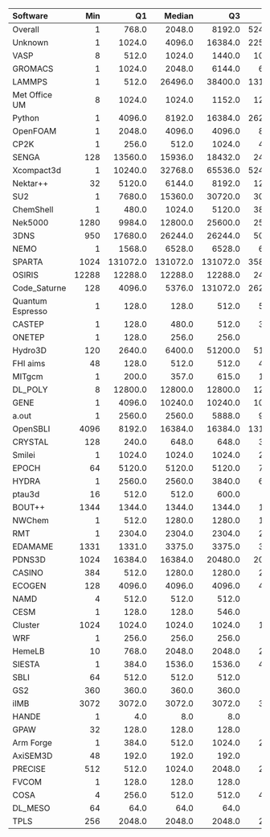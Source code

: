| Software         |   Min |       Q1 |   Median |       Q3 |    Max |    Jobs |     Nodeh |   PercentUse |   Users |   Projects |
|:-----------------|------:|---------:|---------:|---------:|-------:|--------:|----------:|-------------:|--------:|-----------:|
| Overall          |     1 |    768.0 |   2048.0 |   8192.0 | 524288 | 1337592 | 3748842.3 |        100.0 |     793 |        120 |
| Unknown          |     1 |   1024.0 |   4096.0 |  16384.0 | 225280 |  669497 |  759559.1 |         20.3 |     361 |         88 |
| VASP             |     8 |    512.0 |   1024.0 |   1440.0 |  10240 |  119346 |  661714.0 |         17.7 |     124 |         11 |
| GROMACS          |     1 |   1024.0 |   2048.0 |   6144.0 |   6528 |   22052 |  309225.2 |          8.2 |      47 |         10 |
| LAMMPS           |     1 |    512.0 |  26496.0 |  38400.0 | 131072 |   11794 |  253959.8 |          6.8 |      56 |         23 |
| Met Office UM    |     8 |   1024.0 |   1024.0 |   1152.0 |  12544 |   18214 |  217806.9 |          5.8 |      48 |          3 |
| Python           |     1 |   4096.0 |   8192.0 |  16384.0 | 262144 |  304857 |  187503.9 |          5.0 |      55 |         25 |
| OpenFOAM         |     1 |   2048.0 |   4096.0 |   4096.0 |   8192 |    2384 |  159026.9 |          4.2 |      33 |         16 |
| CP2K             |     1 |    256.0 |    512.0 |   1024.0 |   4096 |   51123 |  133608.9 |          3.6 |      53 |         10 |
| SENGA            |   128 |  13560.0 |  15936.0 |  18432.0 |  24576 |     178 |  112625.2 |          3.0 |       6 |          5 |
| Xcompact3d       |     1 |  10240.0 |  32768.0 |  65536.0 | 524288 |     629 |   84921.8 |          2.3 |      12 |          6 |
| Nektar++         |    32 |   5120.0 |   6144.0 |   8192.0 |  12800 |     331 |   84294.9 |          2.2 |      10 |          4 |
| SU2              |     1 |   7680.0 |  15360.0 |  30720.0 |  30720 |     525 |   83985.6 |          2.2 |       9 |          2 |
| ChemShell        |     1 |    480.0 |   1024.0 |   5120.0 |  38400 |    2620 |   72096.1 |          1.9 |      15 |          4 |
| Nek5000          |  1280 |   9984.0 |  12800.0 |  25600.0 |  25600 |      93 |   59857.2 |          1.6 |       3 |          3 |
| 3DNS             |   950 |  17680.0 |  26244.0 |  26244.0 |  50217 |      21 |   48716.4 |          1.3 |       3 |          1 |
| NEMO             |     1 |   1568.0 |   6528.0 |   6528.0 |   6528 |    7436 |   46377.4 |          1.2 |      21 |          2 |
| SPARTA           |  1024 | 131072.0 | 131072.0 | 131072.0 | 358400 |      22 |   44539.8 |          1.2 |       1 |          1 |
| OSIRIS           | 12288 |  12288.0 |  12288.0 |  12288.0 |  24576 |      61 |   39980.4 |          1.1 |       2 |          2 |
| Code_Saturne     |   128 |   4096.0 |   5376.0 | 131072.0 | 262144 |     259 |   37404.4 |          1.0 |       6 |          4 |
| Quantum Espresso |     1 |    128.0 |    128.0 |    512.0 |   5120 |    1745 |   35701.5 |          1.0 |      18 |          6 |
| CASTEP           |     1 |    128.0 |    480.0 |    512.0 |   3584 |   67059 |   35053.1 |          0.9 |      40 |          6 |
| ONETEP           |     1 |    128.0 |    256.0 |    256.0 |    384 |     395 |   31945.7 |          0.9 |       8 |          1 |
| Hydro3D          |   120 |   2640.0 |   6400.0 |  51200.0 |  51200 |     310 |   31483.4 |          0.8 |       3 |          1 |
| FHI aims         |    48 |    128.0 |    512.0 |    512.0 |   4096 |   28066 |   29373.4 |          0.8 |      14 |          4 |
| MITgcm           |     1 |    200.0 |    357.0 |    615.0 |   1792 |   20778 |   25362.1 |          0.7 |      14 |          3 |
| DL_POLY          |     8 |  12800.0 |  12800.0 |  12800.0 |  12800 |      57 |   20890.5 |          0.6 |       4 |          2 |
| GENE             |     1 |   4096.0 |  10240.0 |  10240.0 |  10240 |     942 |   15382.5 |          0.4 |       4 |          3 |
| a.out            |     1 |   2560.0 |   2560.0 |   5888.0 |   9728 |     557 |   13916.1 |          0.4 |       7 |          5 |
| OpenSBLI         |  4096 |   8192.0 |  16384.0 |  16384.0 | 131072 |      22 |   13789.5 |          0.4 |       2 |          2 |
| CRYSTAL          |   128 |    240.0 |    648.0 |    648.0 |   3072 |    1310 |   13728.2 |          0.4 |       6 |          2 |
| Smilei           |     1 |   1024.0 |   1024.0 |   1024.0 |   2048 |      30 |   11670.0 |          0.3 |       3 |          1 |
| EPOCH            |    64 |   5120.0 |   5120.0 |   5120.0 |   7680 |     111 |   11516.6 |          0.3 |       4 |          1 |
| HYDRA            |     1 |   2560.0 |   2560.0 |   3840.0 |   6400 |     548 |    9839.8 |          0.3 |       9 |          5 |
| ptau3d           |    16 |    512.0 |    512.0 |    600.0 |    600 |      98 |    8832.5 |          0.2 |       2 |          1 |
| BOUT++           |  1344 |   1344.0 |   1344.0 |   1344.0 |   1344 |      24 |    6188.6 |          0.2 |       1 |          1 |
| NWChem           |     1 |    512.0 |   1280.0 |   1280.0 |   1920 |     987 |    5637.8 |          0.2 |      12 |          4 |
| RMT              |     1 |   2304.0 |   2304.0 |   2304.0 |   2432 |     103 |    5600.9 |          0.1 |       4 |          1 |
| EDAMAME          |  1331 |   1331.0 |   3375.0 |   3375.0 |   3375 |      54 |    5373.3 |          0.1 |       2 |          1 |
| PDNS3D           |  1024 |  16384.0 |  16384.0 |  20480.0 |  20480 |     130 |    4066.6 |          0.1 |       2 |          1 |
| CASINO           |   384 |    512.0 |   1280.0 |   1280.0 |   2048 |      16 |    3229.4 |          0.1 |       3 |          2 |
| ECOGEN           |   128 |   4096.0 |   4096.0 |   4096.0 |   4096 |      37 |    2164.4 |          0.1 |       1 |          1 |
| NAMD             |     4 |    512.0 |    512.0 |    512.0 |    512 |     109 |    1782.1 |          0.0 |       5 |          3 |
| CESM             |     1 |    128.0 |    128.0 |    546.0 |    546 |     231 |    1745.5 |          0.0 |       3 |          1 |
| Cluster          |  1024 |   1024.0 |   1024.0 |   1024.0 |   1024 |     128 |    1623.2 |          0.0 |       1 |          1 |
| WRF              |     1 |    256.0 |    256.0 |    256.0 |    384 |     115 |    1563.1 |          0.0 |       6 |          4 |
| HemeLB           |    10 |    768.0 |   2048.0 |   2048.0 |   2048 |       9 |    1371.6 |          0.0 |       1 |          1 |
| SIESTA           |     1 |    384.0 |   1536.0 |   1536.0 |   4096 |    1470 |     865.1 |          0.0 |       5 |          2 |
| SBLI             |    64 |    512.0 |    512.0 |    512.0 |    512 |      29 |     490.3 |          0.0 |       2 |          2 |
| GS2              |   360 |    360.0 |    360.0 |    360.0 |    360 |       9 |     455.3 |          0.0 |       1 |          1 |
| iIMB             |  3072 |   3072.0 |   3072.0 |   3072.0 |   3840 |       2 |     401.9 |          0.0 |       1 |          1 |
| HANDE            |     1 |      4.0 |      8.0 |      8.0 |     16 |     273 |     225.6 |          0.0 |       1 |          1 |
| GPAW             |    32 |    128.0 |    128.0 |    128.0 |    128 |      15 |     168.4 |          0.0 |       1 |          1 |
| Arm Forge        |     1 |    384.0 |    512.0 |   1024.0 |   2048 |     215 |     118.9 |          0.0 |      14 |          8 |
| AxiSEM3D         |    48 |    192.0 |    192.0 |    192.0 |    512 |      68 |      35.8 |          0.0 |       1 |          1 |
| PRECISE          |   512 |    512.0 |   1024.0 |   2048.0 |   2048 |      19 |      28.1 |          0.0 |       1 |          1 |
| FVCOM            |     1 |    128.0 |    128.0 |    128.0 |    128 |      22 |       8.3 |          0.0 |       2 |          1 |
| COSA             |     4 |    256.0 |    512.0 |    512.0 |   4096 |      48 |       5.2 |          0.0 |       1 |          1 |
| DL_MESO          |    64 |     64.0 |     64.0 |     64.0 |     64 |       4 |       4.0 |          0.0 |       1 |          1 |
| TPLS             |   256 |   2048.0 |   2048.0 |   2048.0 |   2048 |       5 |       0.0 |          0.0 |       1 |          1 |